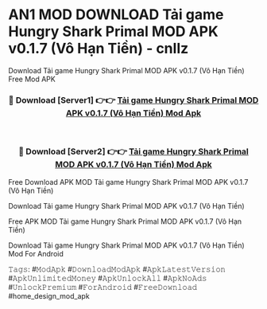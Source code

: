 # AN1 MOD DOWNLOAD Tải game Hungry Shark Primal MOD APK v0.1.7 (Vô Hạn Tiền) - cnllz
Download Tải game Hungry Shark Primal MOD APK v0.1.7 (Vô Hạn Tiền) Free Mod APK

<div align="center">
<h3>🔴 Download [Server1] 👉👉 <a href="https://apk-comot.site?title=Tải_game_Hungry_Shark_Primal_MOD_APK_v0.1.7_(Vô_Hạn_Tiền)">Tải game Hungry Shark Primal MOD APK v0.1.7 (Vô Hạn Tiền) Mod Apk</a></h3><br>

<h3>🔴 Download [Server2] 👉👉 <a href="https://apk-comot.site?title=Tải_game_Hungry_Shark_Primal_MOD_APK_v0.1.7_(Vô_Hạn_Tiền)">Tải game Hungry Shark Primal MOD APK v0.1.7 (Vô Hạn Tiền) Mod Apk</a></h3>
</div>


Free Download APK MOD Tải game Hungry Shark Primal MOD APK v0.1.7 (Vô Hạn Tiền)

Download Tải game Hungry Shark Primal MOD APK v0.1.7 (Vô Hạn Tiền) 

Free APK MOD Tải game Hungry Shark Primal MOD APK v0.1.7 (Vô Hạn Tiền) 

Download Tải game Hungry Shark Primal MOD APK v0.1.7 (Vô Hạn Tiền) Mod For Android

𝚃𝚊𝚐𝚜: #𝙼𝚘𝚍𝙰𝚙𝚔 #𝙳𝚘𝚠𝚗𝚕𝚘𝚊𝚍𝙼𝚘𝚍𝙰𝚙𝚔 #𝙰𝚙𝚔𝙻𝚊𝚝𝚎𝚜𝚝𝚅𝚎𝚛𝚜𝚒𝚘𝚗 #𝙰𝚙𝚔𝚄𝚗𝚕𝚒𝚖𝚒𝚝𝚎𝚍𝙼𝚘𝚗𝚎𝚢 #𝙰𝚙𝚔𝚄𝚗𝚕𝚘𝚌𝚔𝙰𝚕𝚕 #𝙰𝚙𝚔𝙽𝚘𝙰𝚍𝚜 #𝚄𝚗𝚕𝚘𝚌𝚔𝙿𝚛𝚎𝚖𝚒𝚞𝚖 #𝙵𝚘𝚛𝙰𝚗𝚍𝚛𝚘𝚒𝚍 #𝙵𝚛𝚎𝚎𝙳𝚘𝚠𝚗𝚕𝚘𝚊𝚍 #home_design_mod_apk